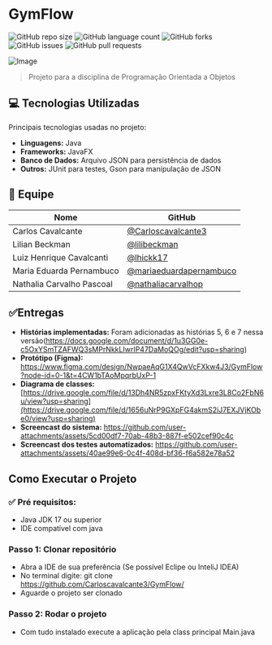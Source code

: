 # GymFlow

![GitHub repo size](https://img.shields.io/github/repo-size/Carloscavalcante3/Projeto_POO?style=for-the-badge)
![GitHub language count](https://img.shields.io/github/languages/count/Carloscavalcante3/Projeto_POO?style=for-the-badge)
![GitHub forks](https://img.shields.io/github/forks/Carloscavalcante3/Projeto_POO?style=for-the-badge)
![GitHub issues](https://img.shields.io/github/issues/Carloscavalcante3/Projeto_POO?style=for-the-badge)
![GitHub pull requests](https://img.shields.io/github/issues-pr/Carloscavalcante3/Projeto_POO?style=for-the-badge)


![Image](https://github.com/user-attachments/assets/2fcd5428-f84a-441e-a2d2-4a3f5a032af7)

> Projeto para a disciplina de Programação Orientada a Objetos

## 💻 Tecnologias Utilizadas
Principais tecnologias usadas no projeto:

- **Linguagens:** Java
- **Frameworks:** JavaFX
- **Banco de Dados:** Arquivo JSON para persistência de dados
- **Outros:**  JUnit para testes, Gson para manipulação de JSON

## 👥 Equipe

| Nome  | GitHub |
|-------|--------|
| Carlos Cavalcante | [@Carloscavalcante3](https://github.com/Carloscavalcante3) |
| Lilian Beckman | [@lilibeckman](https://github.com/lilibeckman) |
| Luiz Henrique Cavalcanti | [@lhickk17](https://github.com/lhickk17) |
| Maria Eduarda Pernambuco | [@mariaeduardapernambuco](https://github.com/mariaeduardapernambuco) |
| Nathalia Carvalho Pascoal | [@nathaliacarvalhop](https://github.com/nathaliacarvalhop) |

## ✅Entregas

- **Histórias implementadas:** Foram adicionadas as histórias 5, 6 e 7 nessa versão(https://docs.google.com/document/d/1u3GG0e-c5OxYSmTZAFWQ3sMPrNkkLIwrIP47DaMoQOg/edit?usp=sharing)
- **Protótipo (Figma):** https://www.figma.com/design/NwpaeAqG1X4QwVcFXkw4J3/GymFlow?node-id=0-1&t=4CW1bTAoMpqrbUxP-1
- **Diagrama de classes:** [https://drive.google.com/file/d/13Dh4NR5zpxFKtyXd3Lxre3L8Co2FbN6u/view?usp=sharing](https://drive.google.com/file/d/1656uNrP9GXpFG4akmS2iJ7EXJVjKObe0/view?usp=sharing)
- **Screencast do sistema:** https://github.com/user-attachments/assets/5cd00df7-70ab-48b3-887f-e502cef90c4c
- **Screencast dos testes automatizados:** https://github.com/user-attachments/assets/40ae99e6-0c4f-408d-bf36-f6a582e78a52



## Como Executar o Projeto
### ✅ Pré requisitos:
- Java JDK 17 ou superior
- IDE compatível com java

### Passo 1: Clonar repositório
- Abra a IDE de sua preferência (Se possível Eclipe ou InteliJ IDEA)
- No terminal digite: git clone https://github.com/Carloscavalcante3/GymFlow/
- Aguarde o projeto ser clonado

### Passo 2: Rodar o projeto
- Com tudo instalado execute a aplicação pela class principal Main.java
